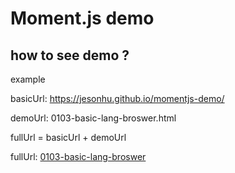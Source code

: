 # Moment.js demo

## how to see demo ?
example

basicUrl: https://jesonhu.github.io/momentjs-demo/

demoUrl: 0103-basic-lang-broswer.html

fullUrl = basicUrl + demoUrl

fullUrl: [0103-basic-lang-broswer](https://jesonhu.github.io/momentjs-demo/0103-basic-lang-broswer.html)

